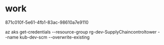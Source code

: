 # work

871c010f-5e61-4fb1-83ac-98610a7e9110

az aks get-credentials --resource-group rg-dev-SupplyChaincontroltower --name kub-dev-scm --overwrite-existing
